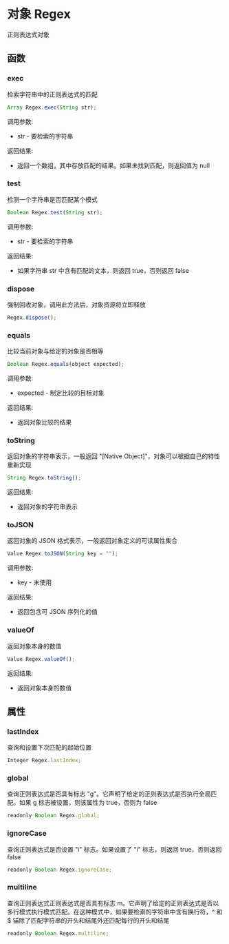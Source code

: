# 对象 Regex
正则表达式对象

## 函数
        
### exec
检索字符串中的正则表达式的匹配
```JavaScript
Array Regex.exec(String str);
```

调用参数:
* str - 要检索的字符串

返回结果:
* 返回一个数组，其中存放匹配的结果。如果未找到匹配，则返回值为 null

### test
检测一个字符串是否匹配某个模式
```JavaScript
Boolean Regex.test(String str);
```

调用参数:
* str - 要检索的字符串

返回结果:
* 如果字符串 str 中含有匹配的文本，则返回 true，否则返回 false

### dispose
强制回收对象，调用此方法后，对象资源将立即释放
```JavaScript
Regex.dispose();
```

### equals
比较当前对象与给定的对象是否相等
```JavaScript
Boolean Regex.equals(object expected);
```

调用参数:
* expected - 制定比较的目标对象

返回结果:
* 返回对象比较的结果

### toString
返回对象的字符串表示，一般返回 "[Native Object]"，对象可以根据自己的特性重新实现
```JavaScript
String Regex.toString();
```

返回结果:
* 返回对象的字符串表示

### toJSON
返回对象的 JSON 格式表示，一般返回对象定义的可读属性集合
```JavaScript
Value Regex.toJSON(String key = "");
```

调用参数:
* key - 未使用

返回结果:
* 返回包含可 JSON 序列化的值

### valueOf
返回对象本身的数值
```JavaScript
Value Regex.valueOf();
```

返回结果:
* 返回对象本身的数值

## 属性
        
### lastIndex
查询和设置下次匹配的起始位置
```JavaScript
Integer Regex.lastIndex;
```

### global
查询正则表达式是否具有标志 "g"。它声明了给定的正则表达式是否执行全局匹配。如果 g 标志被设置，则该属性为 true，否则为 false
```JavaScript
readonly Boolean Regex.global;
```

### ignoreCase
查询正则表达式是否设置 "i" 标志。如果设置了 "i" 标志，则返回 true，否则返回 false
```JavaScript
readonly Boolean Regex.ignoreCase;
```

### multiline
查询正则表达式正则表达式是否具有标志 m。它声明了给定的正则表达式是否以多行模式执行模式匹配。在这种模式中，如果要检索的字符串中含有换行符，^ 和 $ 锚除了匹配字符串的开头和结尾外还匹配每行的开头和结尾
```JavaScript
readonly Boolean Regex.multiline;
```

